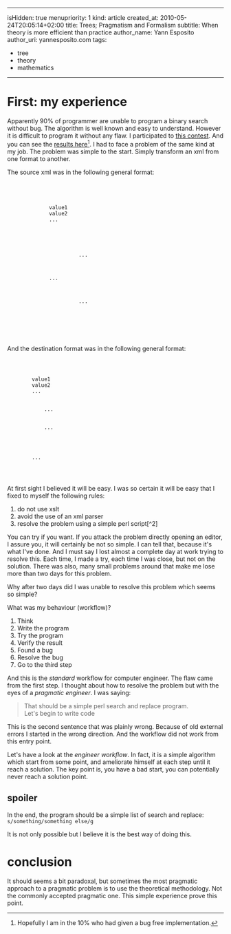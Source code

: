 -----
isHidden:       true
menupriority:   1
kind:           article
created_at:     2010-05-24T20:05:14+02:00
title: Trees; Pragmatism and Formalism
subtitle: When theory is more efficient than practice
author_name: Yann Esposito
author_uri: yannesposito.com
tags:
 - tree
 - theory
 - mathematics
-----
# First: my experience

Apparently 90% of programmer are unable to program a binary search without bug. 
The algorithm is well known and easy to understand. 
However it is difficult to program it without any flaw. 
I participated to [this contest](http://reprog.wordpress.com/2010/04/19/are-you-one-of-the-10-percent/).
And you can see the [results here](http://reprog.wordpress.com/2010/04/21/binary-search-redux-part-1/)[^1].
I had to face a problem of the same kind at my job. The problem was simple to the start. Simply transform an <sc>xml</sc> from one format to another.

[^1]: Hopefully I am in the 10% who had given a bug free implementation.

The source <sc>xml</sc> was in the following general format:

<code class="xml">
<menu>
    <content>
        <tag1>value1</tag1>
        <tag2>value2</tag2>
        ...
    </content>
    <enfant>
        <menu>
            ...
        </menu>
        ...
        <menu>
            ...
        </menu>
    </enfant>
</menu>
</code>

And the destination format was in the following general format:

<code class="xml">
<rubrique>
    <value>
        <item name="tag1"><value>value1</value></item>
        <item name="tag2"><value>value2</value></item>
        ...
        <item name="menu">
          <rubrique>
            ...
          </rubrique>
          <rubrique>
            ...
          </rubrique>
        </menu>
    </value>
    <value>
        ...
    </value>
</rubrique>
</menu>
</code>

At first sight I believed it will be easy. I was so certain it will be easy that I fixed to myself the following rules:

1. do not use <sc>xslt</sc>
2. avoid the use of an <sc>xml</sc> parser
3. resolve the problem using a simple perl script[^2]

You can try if you want. If you attack the problem directly opening an editor, I assure you, it will certainly be not so simple.
I can tell that, because it's what I've done. And I must say I lost almost a complete day at work trying to resolve this. Each time, I made a try, each time I was close, but not on the solution. There was also, many small problems around that make me lose more than two days for this problem.

Why after two days did I was unable to resolve this problem which seems so simple?

What was my behaviour (workflow)?

1. Think
2. Write the program
3. Try the program 
4. Verify the result
5. Found a bug
6. Resolve the bug
7. Go to the third step

And this is the *standard* workflow for computer engineer. The flaw came from the first step. 
I thought about how to resolve the problem but with the eyes of a *pragmatic engineer*. I was saying:

> That should be a simple perl search and replace program.  
> Let's begin to write code

This is the second sentence that was plainly wrong. Because of old external errors I started in the wrong direction. And the workflow did not work from this entry point.

Let's have a look at the *engineer workflow*. In fact, it is a simple algorithm which start from some point, and ameliorate himself at each step until it reach a solution. The key point is, you have a bad start, you can potentially never reach a solution point.

## spoiler

In the end, the program should be a simple list of search and replace:
<code>
s/something/something else/g 
</code>

It is not only possible but I believe it is the best way of doing this.

# conclusion

It should seems a bit paradoxal, but sometimes the most pragmatic approach to a pragmatic problem is to use the theoretical methodology. Not the commonly accepted pragmatic one. This simple experience prove this point.
